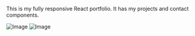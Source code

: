 This is my fully responsive React portfolio.
It has my projects and contact components.

![Image](portfolio.jpg)
![Image](portfolio2.jpg)

